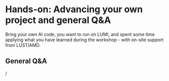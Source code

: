 # Hands-on: Advancing your own project and general Q&A

Bring your own AI code, you want to run on LUMI, and spent some time applying what 
you have learned during the workshop - with on-site support from LUST/AMD.

<!--
## Closing remarks

<video src="https://462000265.lumidata.eu/ai-20250527/recordings/E12_Conclusions.mp4" controls="controls"></video>


## Extra materials

-   [LUMI AI guide promoted in the closing words](https://github.com/Lumi-supercomputer/LUMI-AI-Guide)
-->

## General Q&A

/
